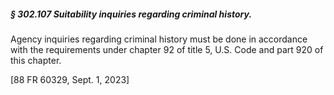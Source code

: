 ##### § 302.107 Suitability inquiries regarding criminal history. #####

Agency inquiries regarding criminal history must be done in accordance with the requirements under chapter 92 of title 5, U.S. Code and part 920 of this chapter.

[88 FR 60329, Sept. 1, 2023]